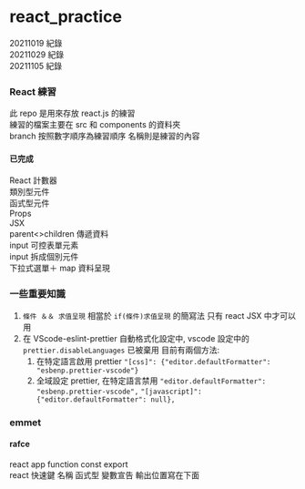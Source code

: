 # react_practice

20211019 紀錄  
20211029 紀錄  
20211105 紀錄

### React 練習

此 repo 是用來存放 react.js 的練習  
練習的檔案主要在 src 和 components 的資料夾  
branch 按照數字順序為練習順序 名稱則是練習的內容

#### 已完成

React 計數器  
類別型元件  
函式型元件  
Props  
JSX  
parent<>children 傳遞資料  
input 可控表單元素  
input 拆成個別元件  
下拉式選單＋ map 資料呈現

### 一些重要知識

1. `條件 ＆＆ 求值呈現` 相當於 `if(條件)求值呈現` 的簡寫法 只有 react JSX 中才可以用
2. 在 VScode-eslint-prettier 自動格式化設定中, vscode 設定中的 `prettier.disableLanguages` 已被棄用 目前有兩個方法:
   1. 在特定語言啟用 prettier `"[css]": {"editor.defaultFormatter": "esbenp.prettier-vscode"}`
   2. 全域設定 prettier, 在特定語言禁用 `"editor.defaultFormatter": "esbenp.prettier-vscode",` `"[javascript]": {"editor.defaultFormatter": null},`

### emmet

#### rafce

react app function const export  
react 快速鍵 名稱 函式型 變數宣告 輸出位置寫在下面
